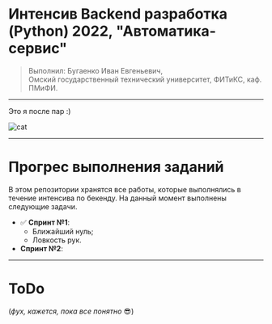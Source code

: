 # Интенсив Backend разработка (Python) 2022, "Автоматика-сервис"

> Выполнил: Бугаенко Иван Евгеньевич,  
> Омский государственный технический университет, ФИТиКС, каф. ПМиФИ.

--------

Это я после пар :)

![cat](https://64.media.tumblr.com/844938edba646e487dbe50a2835b0ed1/tumblr_msml75gFSk1qm62s4o1_400.gifv)

--------

# Прогрес выполнения заданий

В этом репозитории хранятся все работы, которые выполнялись в течение интенсива по бекенду. На данный момент выполнены следующие задачи.

* ✅ __Спринт №1__:
    - Ближайший нуль;
    - Ловкость рук.
* __Спринт №2__:

--------

# ToDo

(*фух, кажется, пока все понятно* 😎)
